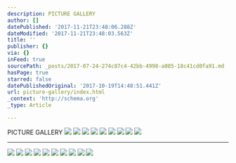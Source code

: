 ```yaml
---
description: PICTURE GALLERY
author: []
datePublished: '2017-11-21T23:48:06.288Z'
dateModified: '2017-11-21T23:48:03.563Z'
title: ''
publisher: {}
via: {}
inFeed: true
sourcePath: _posts/2017-07-24-274c87c4-42bb-4998-a085-18c41cd0fa91.md
hasPage: true
starred: false
datePublishedOriginal: '2017-10-19T14:48:51.441Z'
url: picture-gallery/index.html
_context: 'http://schema.org'
_type: Article

---
```

PICTURE GALLERY
![](https://the-grid-user-content.s3-us-west-2.amazonaws.com/dbbf28ca-95aa-475b-aba5-6ed5a8595ffa.jpg)
![](https://the-grid-user-content.s3-us-west-2.amazonaws.com/142c7575-0812-4b66-a344-36d78eec4f84.jpg)
![](https://the-grid-user-content.s3-us-west-2.amazonaws.com/6e6689c5-77cb-4b2c-b993-810210754b77.jpg)
![](https://the-grid-user-content.s3-us-west-2.amazonaws.com/2c54899e-ef4c-46b9-8506-02a0f942de3c.jpg)
![](https://the-grid-user-content.s3-us-west-2.amazonaws.com/a5d9be3a-0e6c-4d57-9b40-a65dc09fa115.jpg)
![](https://imgflo.herokuapp.com/graph/2b2431f8e7ba7b0/da9f7492b4a05e64b6c81af6b7564874/croprotate.jpg?cropheight=3264&cropwidth=2448&degrees=-90&input=https%3A%2F%2Fthe-grid-user-content.s3-us-west-2.amazonaws.com%2F50e49212-7444-4ffb-91c1-4863304b9ddd.jpg&x=0&y=0)
![](https://the-grid-user-content.s3-us-west-2.amazonaws.com/c1a36031-fe86-4058-ae5f-e06a7281e784.jpg)
![](https://the-grid-user-content.s3-us-west-2.amazonaws.com/4db71d2e-b4b9-4777-a9e1-6244c271e1be.jpg)
![](https://the-grid-user-content.s3-us-west-2.amazonaws.com/e28e0b3d-f9a8-406e-9d92-bc4a981a1308.png)

---

![](https://the-grid-user-content.s3-us-west-2.amazonaws.com/3d1f78b1-5f76-47b0-95cc-ef742b53255c.jpg)
![](https://the-grid-user-content.s3-us-west-2.amazonaws.com/281b1eba-7fdc-4d3a-b631-c70321395c74.jpg)
![](https://the-grid-user-content.s3-us-west-2.amazonaws.com/19e55a25-795e-4212-974b-a27e9e72e88a.jpg)
![](https://s3-us-west-2.amazonaws.com/the-grid-img/p/036134b0f38bcd772c16171121e9fcb7cd9b1534.jpg)
![](https://the-grid-user-content.s3-us-west-2.amazonaws.com/8f4bda30-3675-4548-838f-10a9198e5a6f.jpg)
![](https://the-grid-user-content.s3-us-west-2.amazonaws.com/0a9a6521-6891-4d43-b517-822f91e4e154.jpg)
![](https://s3-us-west-2.amazonaws.com/the-grid-img/p/1a8a034f6ea4d08b63d6fd3e575f5614fdceea7c.jpg)
![](https://the-grid-user-content.s3-us-west-2.amazonaws.com/6e0bc7f3-7e7b-4065-86c1-abb0fe741943.jpg)
![](https://the-grid-user-content.s3-us-west-2.amazonaws.com/da22a0ca-0d21-4556-b2e0-a83b08a9d5cf.jpg)
![](https://the-grid-user-content.s3-us-west-2.amazonaws.com/29fc9940-037a-4a1d-8ec9-fb34cb332757.jpg)